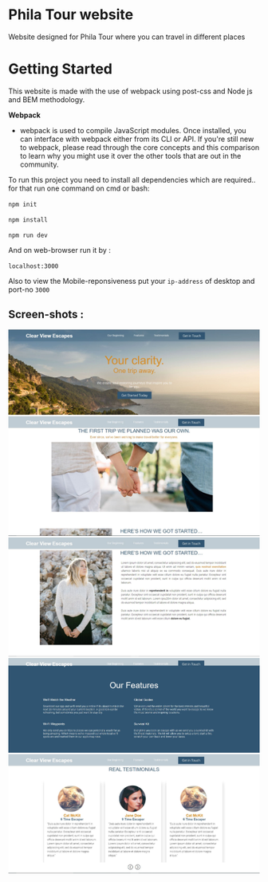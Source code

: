 # Phila Tour website

Website designed for Phila Tour where you can travel in different places

# Getting Started

This website is made with the use of webpack using post-css and Node js and BEM methodology.

**Webpack**

- webpack is used to compile JavaScript modules. Once installed, you can interface with webpack either from its CLI or API. If    you're still new to webpack, please read through the core concepts and this comparison to learn why you might use it over the other tools that are out in the community.
 
 To run this project you need to install all dependencies which are required..
 for that run one command on cmd or bash:
 
 `npm init`
 
 
 `npm install`
 
 
 `npm run dev`
 
 And on web-browser run it by :
 
 `localhost:3000`
 
 Also to view the Mobile-reponsiveness put your `ip-address` of desktop and port-no `3000` 
 
 ## Screen-shots :
 
![Screenshot1](image/screenshots/Home.JPG) 
![Screenshot1](image/screenshots/our-beginning.JPG) 
![Screenshot1](image/screenshots/our-beginning-1.JPG) 
![Screenshot1](image/screenshots/Features.JPG)
![Screenshot1](image/screenshots/Testimonial.JPG)